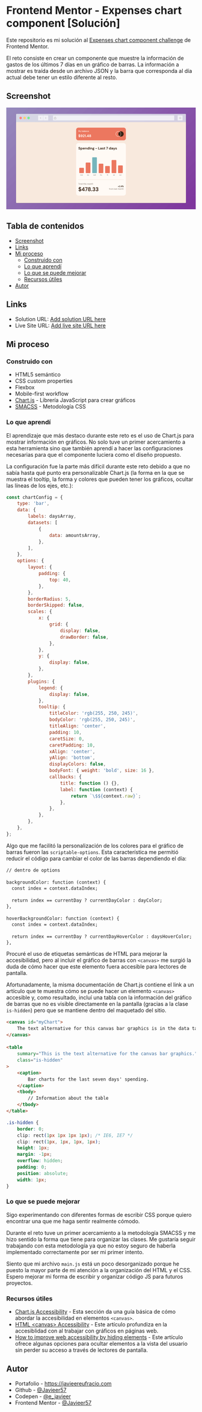 # Frontend Mentor - Expenses chart component [Solución]

Este repositorio es mi solución al [Expenses chart component challenge](https://www.frontendmentor.io/challenges/expenses-chart-component-e7yJBUdjwt) de Frontend Mentor.

El reto consiste en crear un componente que muestre la información de gastos de los últimos 7 días en un gráfico de barras. La información a mostrar es traída desde un archivo JSON y la barra que corresponda al día actual debe tener un estilo diferente al resto.

## Screenshot

![Expenses chart component showing the last seven days' spending](screenshot.png)

## Tabla de contenidos

- [Screenshot](#screenshot)
- [Links](#links)
- [Mi proceso](#mi-proceso)
  - [Construido con](#construido-con)
  - [Lo que aprendí](#lo-que-aprendí)
  - [Lo que se puede mejorar](#lo-que-se-puede-mejorar)
  - [Recursos útiles](#recursos-útiles)
- [Autor](#autor)

## Links

- Solution URL: [Add solution URL here](https://your-solution-url.com)
- Live Site URL: [Add live site URL here](https://your-live-site-url.com)

## Mi proceso

### Construido con

- HTML5 semántico
- CSS custom properties
- Flexbox
- Mobile-first workflow
- [Chart.js](https://www.chartjs.org/) - Librería JavaScript para crear gráficos
- [SMACSS](http://smacss.com/) - Metodología CSS

### Lo que aprendí

El aprendizaje que más destaco durante este reto es el uso de Chart.js para mostrar información en gráficos. No solo tuve un primer acercamiento a esta herramienta sino que también aprendí a hacer las configuraciones necesarias para que el componente luciera como el diseño propuesto.

La configuración fue la parte más difícil durante este reto debido a que no sabía hasta qué punto era personalizable Chart.js (la forma en la que se muestra el tooltip, la forma y colores que pueden tener los gráficos, ocultar las líneas de los ejes, etc.):

```js
const chartConfig = {
	type: 'bar',
	data: {
		labels: daysArray,
		datasets: [
			{
				data: amountsArray,
			},
		],
	},
	options: {
		layout: {
			padding: {
				top: 40,
			},
		},
		borderRadius: 5,
		borderSkipped: false,
		scales: {
			x: {
				grid: {
					display: false,
					drawBorder: false,
				},
			},
			y: {
				display: false,
			},
		},
		plugins: {
			legend: {
				display: false,
			},
			tooltip: {
				titleColor: 'rgb(255, 250, 245)',
				bodyColor: 'rgb(255, 250, 245)',
				titleAlign: 'center',
				padding: 10,
				caretSize: 0,
				caretPadding: 10,
				xAlign: 'center',
				yAlign: 'bottom',
				displayColors: false,
				bodyFont: { weight: 'bold', size: 16 },
				callbacks: {
					title: function () {},
					label: function (context) {
						return `\$${context.raw}`;
					},
				},
			},
		},
	},
};
```

Algo que me facilitó la personalización de los colores para el gráfico de barras fueron las `scriptable-options`. Esta característica me permitió reducir el código para cambiar el color de las barras dependiendo el día:

```JS
// dentro de options

backgroundColor: function (context) {
  const index = context.dataIndex;

  return index == currentDay ? currentDayColor : dayColor;
},

hoverBackgroundColor: function (context) {
  const index = context.dataIndex;

  return index == currentDay ? currentDayHoverColor : daysHoverColor;
},
```

Procuré el uso de etiquetas semánticas de HTML para mejorar la accesibilidad, pero al incluir el gráfico de barras con `<canvas>` me surgió la duda de cómo hacer que este elemento fuera accesible para lectores de pantalla.

Afortunadamente, la misma documentación de Chart.js contiene el link a un artículo que te muestra cómo se puede hacer un elemento `<canvas>` accesible y, como resultado, incluí una tabla con la información del gráfico de barras que no es visible directamente en la pantalla (gracias a la clase `is-hidden`) pero que se mantiene dentro del maquetado del sitio.

```html
<canvas id="myChart">
	The text alternative for this canvas bar graphics is in the data table below.
</canvas>

<table
	summary="This is the text alternative for the canvas bar graphics."
	class="is-hidden"
>
	<caption>
		Bar charts for the last seven days' spending.
	</caption>
	<tbody>
		// Information about the table
	</tbody>
</table>
```

```css
.is-hidden {
	border: 0;
	clip: rect(1px 1px 1px 1px); /* IE6, IE7 */
	clip: rect(1px, 1px, 1px, 1px);
	height: 1px;
	margin: -1px;
	overflow: hidden;
	padding: 0;
	position: absolute;
	width: 1px;
}
```

### Lo que se puede mejorar

Sigo experimentando con diferentes formas de escribir CSS porque quiero encontrar una que me haga sentir realmente cómodo.

Durante el reto tuve un primer acercamiento a la metodología SMACSS y me hizo sentido la forma que tiene para organizar las clases. Me gustaría seguir trabajando con esta metodología ya que no estoy seguro de haberla implementado correctamente por ser mi primer intento.

Siento que mi archivo `main.js` está un poco desorganizado porque he puesto la mayor parte de mi atención a la organización del HTML y el CSS. Espero mejorar mi forma de escribir y organizar código JS para futuros proyectos.

### Recursos útiles

- [Chart.js Accessibility](https://www.chartjs.org/docs/latest/general/accessibility.html) - Esta sección da una guía básica de cómo abordar la accesibilidad en elementos `<canvas>`.
- [HTML \<canvas> Accessibility](https://pauljadam.com/demos/canvas.html) - Este artículo profundiza en la accesiblidad con al trabajar con gráficos en páginas web.
- [How to improve web accessibility by hiding elements](https://www.nomensa.com/blog/how-improve-web-accessibility-hiding-elements) - Este artículo ofrece algunas opciones para ocultar elementos a la vista del usuario sin perder su acceso a través de lectores de pantalla.

## Autor

- Portafolio - https://javieereufracio.com
- Github - [@Javieer57](https://github.com/Javieer57)
- Codepen - [@e_javieer](https://codepen.io/e_javieer)
- Frontend Mentor - [@Javieer57](https://www.frontendmentor.io/profile/Javieer57)
